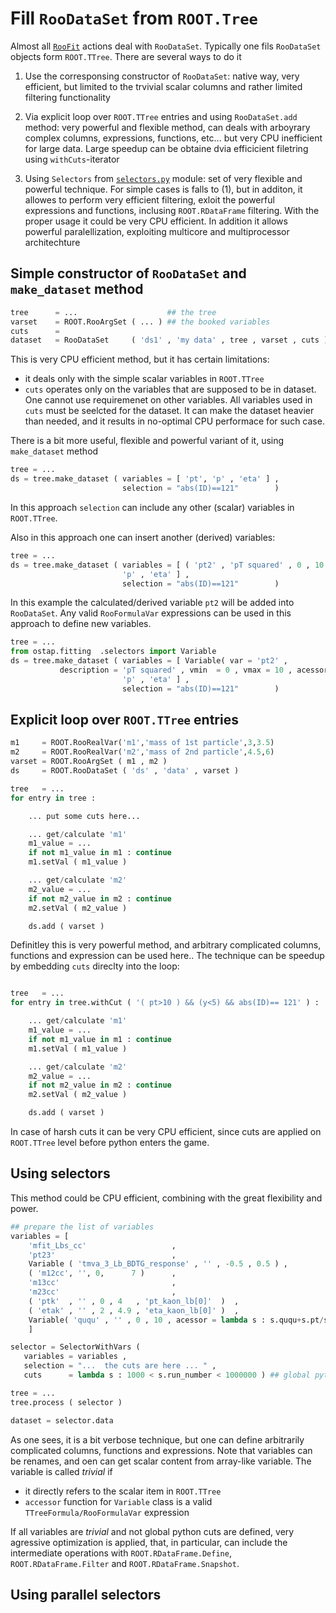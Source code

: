 # Fill `RooDataSet` from `ROOT.Tree`

Almost all [`RooFit`](https://root.cern.ch/roofit) actions deal with `RooDataSet`. Typically one fils `RooDataSet` objects form `ROOT.TTree`. There are several  ways to do it 


1.  Use the corresponsing constructor of `RooDataSet`: native way, very efficient, but limited to the trvivial scalar columns and rather limited filtering functionality   

2.  Via explicit loop over `ROOT.TTree` entries and using `RooDataSet.add` method: very powerful and flexible method, can deals with arboyrary complex columns, expressions,  functions, etc...  but very CPU  inefficient for large data. Large speedup can be obtaine dvia efficicient filetring using `withCuts`-iterator

3.  Using `Selectors` from [`selectors.py`](./selectors.py) module: set of very flexible and powerful technique. For simple cases is falls to (1), but in additon, it allowes to perform very  efficient filtering, exloit the powerful expressions and functions, inclusing `ROOT.RDataFrame` filtering. With the proper usage it could be very CPU efficient.  In addition it allows powerful paralellization, exploiting multicore and multiprocessor architechture

## Simple constructor of `RooDataSet`  and `make_dataset` method 

```python
tree      = ...                    ## the tree
varset    = ROOT.RooArgSet ( ... ) ## the booked variables 
cuts      = 
dataset   = RooDataSet     ( 'ds1' , 'my data' , tree , varset , cuts ) 
```
This is very CPU efficient method, but it has certain limitations: 
 - it deals only with the simple scalar variables in `ROOT.TTree`
 - `cuts` operates only on the variables that are supposed to be in dataset. One cannot use requiremenet on other variables. All variables used in `cuts` must be seelcted for the dataset. It can make the dataset heavier than needed, and it  results in no-optimal CPU performace for such case. 

There is a bit more useful, flexible and powerful variant of it, using `make_dataset` method 

```python
tree = ...
ds = tree.make_dataset ( variables = [ 'pt', 'p' , 'eta' ] , 
                         selection = "abs(ID)==121"        )
``` 
In this approach `selection` can include any  other (scalar) variables in `ROOT.TTree`. 

Also in this approach one can insert another (derived) variables:
```python
tree = ...
ds = tree.make_dataset ( variables = [ ( 'pt2' , 'pT squared' , 0 , 10 , 'pt*pt' ) , 
                         'p' , 'eta' ] , 
                         selection = "abs(ID)==121"        )
``` 
In this example the calculated/derived variable `pt2` will be added into `RooDataSet`.
Any valid `RooFormulaVar` expressions can be used in this approach to define new variables. 
```python
tree = ...
from ostap.fitting  .selectors import Variable 
ds = tree.make_dataset ( variables = [ Variable( var = 'pt2' , 
           description = 'pT squared' , vmin  = 0 , vmax = 10 , acessor = 'pt*pt' ) , 
                         'p' , 'eta' ] , 
                         selection = "abs(ID)==121"        )
``` 

## Explicit loop over `ROOT.TTree` entries 

```python
m1     = ROOT.RooRealVar('m1','mass of 1st particle',3,3.5)
m2     = ROOT.RooRealVar('m2','mass of 2nd particle',4.5,6)
varset = ROOT.RooArgSet ( m1 , m2 )
ds     = ROOT.RooDataSet ( 'ds' , 'data' , varset )  

tree   = ...
for entry in tree :

    ... put some cuts here... 

    ... get/calculate 'm1'
    m1_value = ...
    if not m1_value in m1 : continue 
    m1.setVal ( m1_value ) 

    ... get/calculate 'm2'
    m2_value = ...
    if not m2_value in m2 : continue 
    m2.setVal ( m2_value ) 

    ds.add ( varset )  
```
Definitley this is very powerful method, and arbitrary complicated columns,
functions and expression can be used here..
The technique can be speedup by embedding `cuts` direclty into the loop:

```python

tree   = ...
for entry in tree.withCut ( '( pt>10 ) && (y<5) && abs(ID)== 121' ) :

    ... get/calculate 'm1'
    m1_value = ...
    if not m1_value in m1 : continue 
    m1.setVal ( m1_value ) 

    ... get/calculate 'm2'
    m2_value = ...
    if not m2_value in m2 : continue 
    m2.setVal ( m2_value ) 

    ds.add ( varset )  
```
In case of  harsh cuts it can be very CPU efficient, since cuts are applied 
on `ROOT.TTree` level before python enters the game. 


## Using selectors
This method could be CPU efficient, combining with the great flexibility and power. 

```python
## prepare the list of variables 
variables = [  
    'mfit_Lbs_cc'                   ,
    'pt23'                          ,
    Variable ( 'tmva_3_Lb_BDTG_response' , '' , -0.5 , 0.5 ) ,
    ( 'm12cc', '', 0,      7 )      ,
    'm13cc'                         ,
    'm23cc'                         ,
    ( 'ptk'  , '' , 0 , 4   , 'pt_kaon_lb[0]'  )  ,
    ( 'etak' , '' , 2 , 4.9 , 'eta_kaon_lb[0]' )  ,  
    Variable( 'ququ' , '' , 0 , 10 , acessor = lambda s : s.ququ+s.pt/s.eta )  ,  
    ]

selector = SelectorWithVars ( 
   variables = variables ,
   selection = "...  the cuts are here ... " ,      
   cuts      = lambda s : 1000 < s.run_number < 1000000 ) ## global python cuts 

tree = ...
tree.process ( selector ) 

dataset = selector.data 
```
As one sees, it is a bit verbose technique, 
but one can define arbitrarily complicated columns, functions and expressions.
Note that variables can be renames, and oen can get scalar content from 
array-like variable. 
The  variable is called *trivial* if 
 - it directly refers to the scalar item in `ROOT.TTree`
 - `accessor` function for `Variable` class is a valid `TTreeFormula/RooFormulaVar` expression

If all variables are  *trivial* and not global python cuts are defined,  very agressive optimization is applied, that, in particular, can include the intermediate 
operations with `ROOT.RDataFrame.Define`, `ROOT.RDataFrame.Filter` and `ROOT.RDataFrame.Snapshot`.

## Using parallel selectors




    

